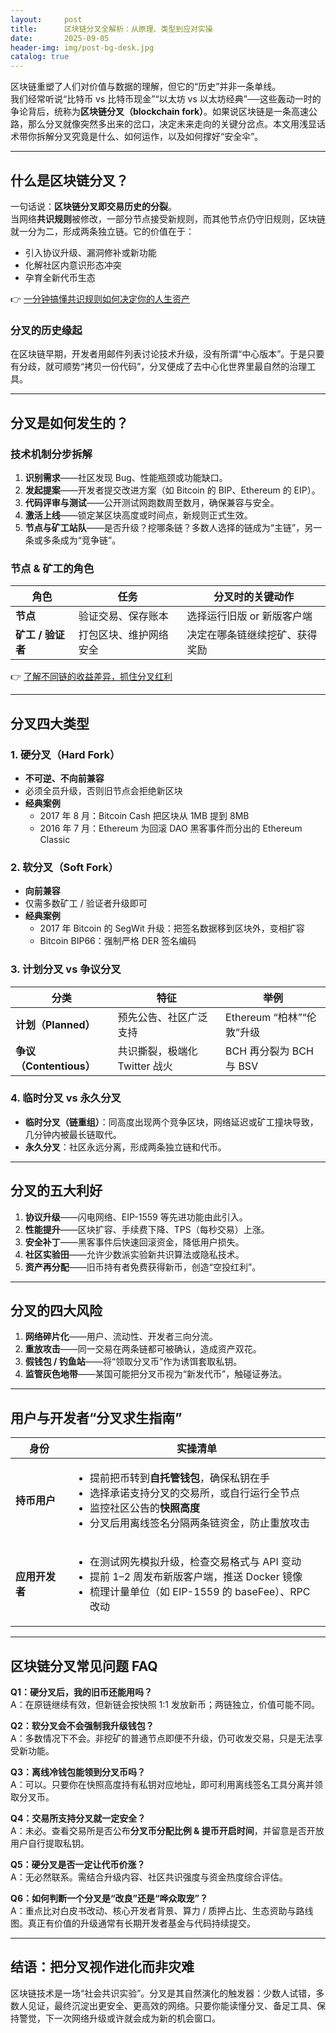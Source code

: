 ```yaml
---
layout:     post
title:      区块链分叉全解析：从原理、类型到应对实操
date:       2025-09-05
header-img: img/post-bg-desk.jpg
catalog: true
---
```


区块链重塑了人们对价值与数据的理解，但它的“历史”并非一条单线。  
我们经常听说“比特币 vs 比特币现金”“以太坊 vs 以太坊经典”──这些轰动一时的争论背后，统称为**区块链分叉（blockchain fork）**。如果说区块链是一条高速公路，那么分叉就像突然多出来的岔口，决定未来走向的关键分岔点。本文用浅显话术带你拆解分叉究竟是什么、如何运作，以及如何撑好“安全伞”。

---

## 什么是区块链分叉？

一句话说：**区块链分叉即交易历史的分裂**。  
当网络**共识规则**被修改，一部分节点接受新规则，而其他节点仍守旧规则，区块链就一分为二，形成两条独立链。它的价值在于：

* 引入协议升级、漏洞修补或新功能  
* 化解社区内意识形态冲突  
* 孕育全新代币生态

👉 [一分钟搞懂共识规则如何决定你的人生资产](https://okxdog.com/)

### 分叉的历史缘起
在区块链早期，开发者用邮件列表讨论技术升级，没有所谓“中心版本”。于是只要有分歧，就可顺势“拷贝一份代码”，分叉便成了去中心化世界里最自然的治理工具。

---

## 分叉是如何发生的？

### 技术机制分步拆解

1. **识别需求**——社区发现 Bug、性能瓶颈或功能缺口。  
2. **发起提案**——开发者提交改进方案（如 Bitcoin 的 BIP、Ethereum 的 EIP）。  
3. **代码评审与测试**——公开测试网跑数周至数月，确保兼容与安全。  
4. **激活上线**——锁定某区块高度或时间点，新规则正式生效。  
5. **节点与矿工站队**——是否升级？挖哪条链？多数人选择的链成为“主链”，另一条或多条成为“竞争链”。

### 节点 & 矿工的角色

| 角色 | 任务 | 分叉时的关键动作 |
|---|---|---|
| **节点** | 验证交易、保存账本 | 选择运行旧版 or 新版客户端 |
| **矿工 / 验证者** | 打包区块、维护网络安全 | 决定在哪条链继续挖矿、获得奖励 |

👉 [了解不同链的收益差异，抓住分叉红利](https://okxdog.com/)

---

## 分叉四大类型

### 1. 硬分叉（Hard Fork）
* **不可逆、不向前兼容**  
* 必须全员升级，否则旧节点会拒绝新区块  
* **经典案例**  
  * 2017 年 8 月：Bitcoin Cash 把区块从 1MB 提到 8MB  
  * 2016 年 7 月：Ethereum 为回滚 DAO 黑客事件而分出的 Ethereum Classic

### 2. 软分叉（Soft Fork）
* **向前兼容**  
* 仅需多数矿工 / 验证者升级即可  
* **经典案例**  
  * 2017 年 Bitcoin 的 SegWit 升级：把签名数据移到区块外，变相扩容  
  * Bitcoin BIP66：强制严格 DER 签名编码

### 3. 计划分叉 vs 争议分叉

| 分类 | 特征 | 举例 |
|---|---|---|
| **计划（Planned）** | 预先公告、社区广泛支持 | Ethereum “柏林”“伦敦”升级 |
| **争议（Contentious）** | 共识撕裂，极端化 Twitter 战火 | BCH 再分裂为 BCH 与 BSV |

### 4. 临时分叉 vs 永久分叉

* **临时分叉（链重组）**：同高度出现两个竞争区块，网络延迟或矿工撞块导致，几分钟内被最长链取代。  
* **永久分叉**：社区永远分离，形成两条独立链和代币。

---

## 分叉的五大利好

1. **协议升级**——闪电网络、EIP-1559 等先进功能由此引入。  
2. **性能提升**——区块扩容、手续费下降、TPS（每秒交易）上涨。  
3. **安全补丁**——黑客事件后快速回滚资金，降低用户损失。  
4. **社区实验田**——允许少数派实验新共识算法或隐私技术。  
5. **资产再分配**——旧币持有者免费获得新币，创造“空投红利”。

---

## 分叉的四大风险

1. **网络碎片化**——用户、流动性、开发者三向分流。  
2. **重放攻击**——同一交易在两条链都可被确认，造成资产双花。  
3. **假钱包 / 钓鱼站**——将“领取分叉币”作为诱饵套取私钥。  
4. **监管灰色地带**——某国可能把分叉币视为“新发代币”，触碰证券法。

---

## 用户与开发者“分叉求生指南”

| 身份 | 实操清单 |
|---|---|
| **持币用户** | <ul><li>提前把币转到**自托管钱包**，确保私钥在手</li><li>选择承诺支持分叉的交易所，或自行运行全节点</li><li>监控社区公告的**快照高度**</li><li>分叉后用离线签名分隔两条链资金，防止重放攻击</li></ul> |
| **应用开发者** | <ul><li>在测试网先模拟升级，检查交易格式与 API 变动</li><li>提前 1–2 周发布新版客户端，推送 Docker 镜像</li><li>梳理计量单位（如 EIP-1559 的 baseFee）、RPC 改动</li></ul> |

---

## 区块链分叉常见问题 FAQ

**Q1：硬分叉后，我的旧币还能用吗？**  
A：在原链继续有效，但新链会按快照 1:1 发放新币；两链独立，价值可能不同。

**Q2：软分叉会不会强制我升级钱包？**  
A：多数情况下不会。非挖矿的普通节点即便不升级，仍可收发交易，只是无法享受新功能。

**Q3：离线冷钱包能领到分叉币吗？**  
A：可以。只要你在快照高度持有私钥对应地址，即可利用离线签名工具分离并领取分叉币。

**Q4：交易所支持分叉就一定安全？**  
A：未必。查看交易所是否公布**分叉币分配比例 & 提币开启时间**，并留意是否开放用户自行提取私钥。

**Q5：硬分叉是否一定让代币价涨？**  
A：无必然联系。需结合升级内容、社区共识强度与资金热度综合评估。

**Q6：如何判断一个分叉是“改良”还是“哗众取宠”？**  
A：重点比对白皮书改动、核心开发者背景、算力 / 质押占比、生态资助与路线图。真正有价值的升级通常有长期开发者基金与代码持续提交。

---

## 结语：把分叉视作进化而非灾难

区块链技术是一场“社会共识实验”。分叉是其自然演化的触发器：少数人试错，多数人见证，最终沉淀出更安全、更高效的网络。只要你能读懂分叉、备足工具、保持警觉，下一次网络升级或许就会成为新的机会窗口。